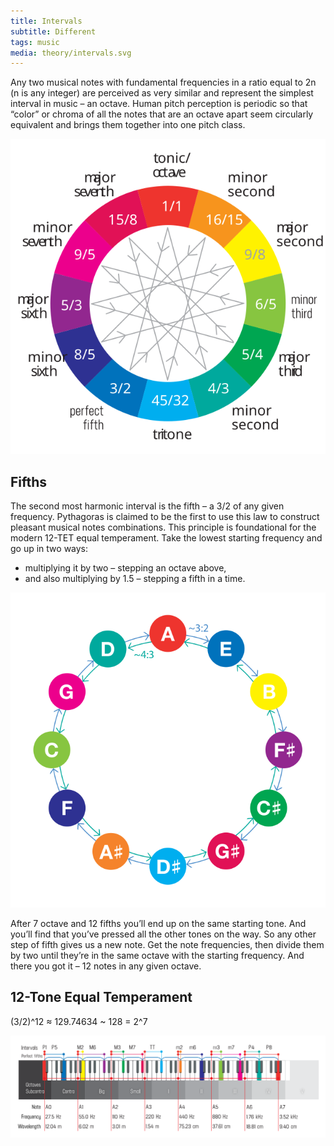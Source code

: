```yaml
---
title: Intervals
subtitle: Different 
tags: music
media: theory/intervals.svg
---
```


Any two musical notes with fundamental frequencies in a ratio equal to 2n (n is any integer) are perceived as very similar and represent the simplest interval in music – an octave. Human pitch perception is periodic so that “color” or chroma of all the notes that are an octave apart seem circularly equivalent and brings them together into one pitch class.

![](./chromatic.svg)

## Fifths

The second most harmonic interval is the fifth – a 3/2 of any given frequency. Pythagoras is claimed to be the first to use this law to construct pleasant musical notes combinations. This principle is foundational for the modern 12-TET equal temperament. Take the lowest starting frequency and go up in two ways:

- multiplying it by two – stepping an octave above,
- and also multiplying by 1.5 – stepping a fifth in a time.

![](./circle-of-fifths-exp.svg)

After 7 octave and 12 fifths you’ll end up on the same starting tone. And you’ll find that you’ve pressed all the other tones on the way. So any other step of fifth gives us a new note. Get the note frequencies, then divide them by two until they’re in the same octave with the starting frequency. And there you got it – 12 notes in any given octave.

## 12-Tone Equal Temperament

(3/2)^12 ≈ 129.74634 ~ 128 = 2^7


![](./key-intervals.svg)